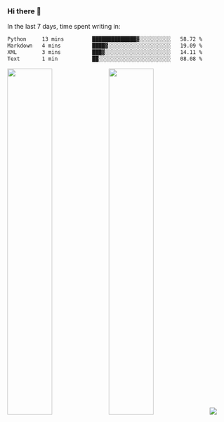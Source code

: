 ### Hi there 👋

In the last 7 days, time spent writing in:

<!--START_SECTION:waka-->

```txt
Python     13 mins         ██████████████▓░░░░░░░░░░   58.72 %
Markdown   4 mins          ████▓░░░░░░░░░░░░░░░░░░░░   19.09 %
XML        3 mins          ███▓░░░░░░░░░░░░░░░░░░░░░   14.11 %
Text       1 min           ██░░░░░░░░░░░░░░░░░░░░░░░   08.08 %
```

<!--END_SECTION:waka-->

<img src="https://wakatime.com/share/@jimtje/5d0c92de-08f8-4a72-8f2f-6a9693d1e318.svg" width=45% height=45%> <img src="https://wakatime.com/share/@jimtje/501498ae-bda5-4da7-a89d-b40bcdd5556d.svg" width=45% height=45%>
![](https://hit.yhype.me/github/profile?user_id=43537315)
